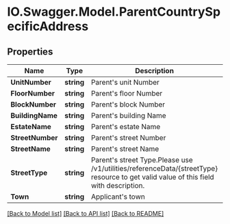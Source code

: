 # IO.Swagger.Model.ParentCountrySpecificAddress
## Properties

Name | Type | Description | Notes
------------ | ------------- | ------------- | -------------
**UnitNumber** | **string** | Parent&#x27;s unit Number | [optional] 
**FloorNumber** | **string** | Parent&#x27;s floor Number | [optional] 
**BlockNumber** | **string** | Parent&#x27;s block Number | [optional] 
**BuildingName** | **string** | Parent&#x27;s building Name | [optional] 
**EstateName** | **string** | Parent&#x27;s estate Name | [optional] 
**StreetNumber** | **string** | Parent&#x27;s street Number | [optional] 
**StreetName** | **string** | Parent&#x27;s street Name | [optional] 
**StreetType** | **string** | Parent&#x27;s street Type.Please use /v1/utilities/referenceData/{streetType} resource to get valid value of this field with description. | [optional] 
**Town** | **string** | Applicant&#x27;s town | [optional] 

[[Back to Model list]](../README.md#documentation-for-models) [[Back to API list]](../README.md#documentation-for-api-endpoints) [[Back to README]](../README.md)

